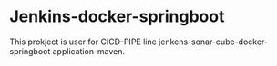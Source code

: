 # Jenkins-docker-springboot

This prokject is user for CICD-PIPE line jenkens-sonar-cube-docker-springboot application-maven.
